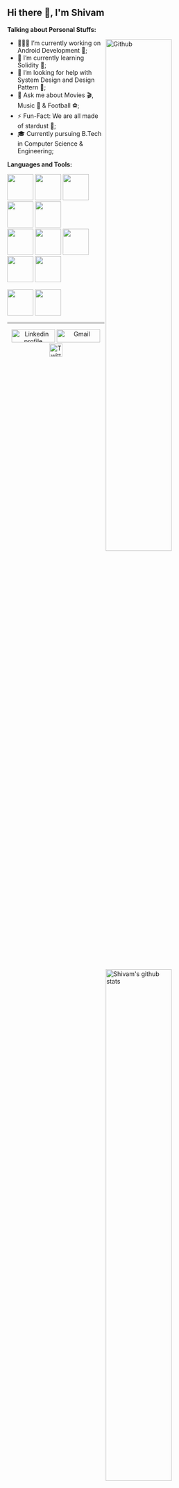 <!-- Your title -->
## Hi there 👋, I'm Shivam

<!-- Talking about you -->
**Talking about Personal Stuffs:**

<!-- Any image aligned to the right. Beware the width -->
<img width="55%" align="right" alt="Github" src="https://raw.githubusercontent.com/onimur/.github/master/.resources/git-header.svg" />

- 👨🏽‍💻 I’m currently working on Android Development 📱;
- 🌱 I’m currently learning Solidity 🚀; 
- 🤔 I’m looking for help with System Design and Design Pattern 🧐;
- 💬 Ask me about Movies 🎬, Music 🎵 & Football ⚽;
- ⚡️ Fun-Fact: We are all made of stardust 🌟;
- 🎓 Currently pursuing B.Tech in Computer Science & Engineering;

**Languages and Tools:** 

<!-- Your github readme stats
You can use this api: https://github.com/anuraghazra/github-readme-stats
-->
<p>
   <img width="55%" align="right" alt="Shivam's github stats" src="https://github-readme-stats.vercel.app/api?username=shivamchourasia4&show_icons=true&hide_border=true" />
  
  <code><img width="60" height="60" src="https://simpleicons.org/icons/javascript.svg"></code>
  <code><img width="60" height="60" src="https://simpleicons.org/icons/react.svg"></code>
  <code><img width="60" height="60" src="https://simpleicons.org/icons/nodedotjs.svg"></code>
  <code><img width="60" height="60" src="https://simpleicons.org/icons/mongodb.svg"></code>
  <code><img width="60" height="60" src="https://simpleicons.org/icons/framer.svg"></code>
  <br />
  <code><img width="60" height="60" src="https://simpleicons.org/icons/java.svg"></code>
  <code><img width="60" height="60" src="https://simpleicons.org/icons/c.svg"></code>
  <code><img width="60" height="60" src="https://simpleicons.org/icons/kotlin.svg"></code>
  <code><img width="60" height="60" src="https://simpleicons.org/icons/springboot.svg"></code>
  <code><img width="60" height="60" src="https://simpleicons.org/icons/androidstudio.svg"></code>
  <br />
  
  <code><img width="60" height="60" src="https://simpleicons.org/icons/git.svg"></code>
  <code><img width="60" height="60" src="https://simpleicons.org/icons/linux.svg"></code>
</p>

---
<p align="center">
    <a href="https://www.linkedin.com/in/shivamchourasia/"><img alt="Linkedin profile" title="Linkedin" src="https://raw.githubusercontent.com/Thomas-George-T/Thomas-George-T/master/assets/linkedin.svg" width="100" height="30" /></a>
    <a href="mailto:shivamchourasia15@gmail.com"><img alt="Gmail" src="https://raw.githubusercontent.com/Thomas-George-T/Thomas-George-T/master/assets/google-gmail.svg" title="Email" width="100" height="30" /></a>
  <a href="https://twitter.com/shivamly"><img alt="Twitter" src="https://raw.githubusercontent.com/Thomas-George-T/Thomas-George-T/master/assets/twitter.svg" title="Twitter" width="30" height="30" /></a>
</p>
<!-- <hr \> -->
<!-- <p align="center">
   <i>A problem can be solved in a 100 different ways and There's always an easier way to solve a problem.</i>
   <br>
   <i>You miss 100% of the shots you don't take.</i>
</p> -->
